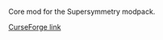Core mod for the Supersymmetry modpack.

[CurseForge link](https://www.curseforge.com/minecraft/mc-mods/susycore)

